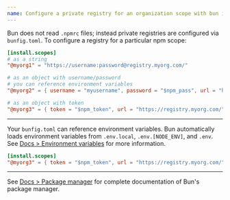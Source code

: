 ```yaml
---
name: Configure a private registry for an organization scope with bun install
---
```


Bun does not read `.npmrc` files; instead private registries are configured via `bunfig.toml`. To configure a registry for a particular npm scope:

```toml#bunfig.toml
[install.scopes]
# as a string
"@myorg1" = "https://username:password@registry.myorg.com/"

# as an object with username/password
# you can reference environment variables
"@myorg2" = { username = "myusername", password = "$npm_pass", url = "https://registry.myorg.com/" }

# as an object with token
"@myorg3" = { token = "$npm_token", url = "https://registry.myorg.com/" }

```

---

Your `bunfig.toml` can reference environment variables. Bun automatically loads environment variables from `.env.local`, `.env.[NODE_ENV]`, and `.env`. See [Docs > Environment variables](/docs/cli/run#environment-variables) for more information.

```toml#bunfig.toml
[install.scopes]
"@myorg3" = { token = "$npm_token", url = "https://registry.myorg.com/" }
```

---

See [Docs > Package manager](/docs/cli/install) for complete documentation of Bun's package manager.

